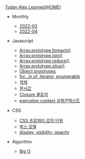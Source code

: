 [Today Alex Learned(HOME)](/)
* Monthly
  * [2022-03](monthly/2022/2022-03.md)
  * [2022-04](monthly/2022/2022-04.md)
* Javascript
  * [Array.prototype.foreach()](javascript/array/foreach.md)
  * [Array.prototype.join()](javascript/array/join.md)
  * [Array.prototype.reduce()](javascript/array/reduce.md)
  * [Array.prototype.slice()](javascript/array/slice.md)
  * [Object prototypes](javascript/objectprototypes.md)
  * [for...in,of, iterator, enumerable](javascript/for-in-of.md)
  * [객체](javascript/object.md)
  * [원시값](javascript/원시값.md)
  * [Closure 클로저](javascript/closure.md)
  * [execution context 실행콘텍스트](javascript/실행컨텍스트.md)

* CSS
  * [CSS 프로퍼티 값의 단위](css/property-unit.md)
  * [박스 모델](css/box-model.md)
  * [display, visibility, opacity](css/display.md)

* Algorithm 
  * [Big O](algorithm/bigo.md)